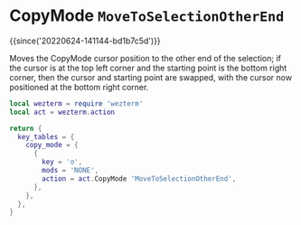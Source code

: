 # CopyMode `MoveToSelectionOtherEnd`

{{since('20220624-141144-bd1b7c5d')}}

Moves the CopyMode cursor position to the other end of the selection; if the
cursor is at the top left corner and the starting point is the bottom right
corner, then the cursor and starting point are swapped, with the cursor now
positioned at the bottom right corner.

```lua
local wezterm = require 'wezterm'
local act = wezterm.action

return {
  key_tables = {
    copy_mode = {
      {
        key = 'o',
        mods = 'NONE',
        action = act.CopyMode 'MoveToSelectionOtherEnd',
      },
    },
  },
}
```

